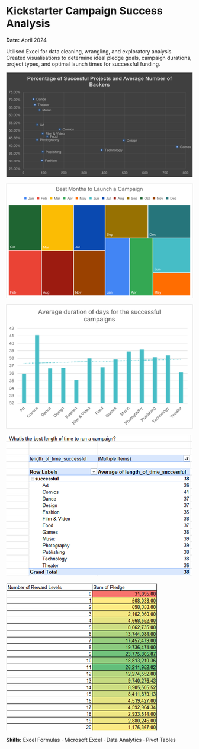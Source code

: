 # Kickstarter Campaign Success Analysis

**Date:** April 2024   

Utilised Excel for data cleaning, wrangling, and exploratory analysis. Created visualisations to determine ideal pledge goals, campaign durations, project types, and optimal launch times for successful funding.

![Kickstarter](img/kickstarter2.png)

![Kickstarter](img/kickstarter6.png)

![Kickstarter](img/kickstarter5.png)

![Kickstarter](img/kickstarter4.png)

![Kickstarter](img/kickstarter3.png)


**Skills:** Excel Formulas · Microsoft Excel · Data Analytics · Pivot Tables
